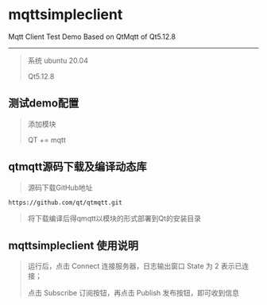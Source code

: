 # mqttsimpleclient
Mqtt Client Test Demo Based on QtMqtt of Qt5.12.8

----------


> 系统 ubuntu 20.04
> 
> Qt5.12.8

## 测试demo配置 ##

> 添加模块
> 
> QT += mqtt

## qtmqtt源码下载及编译动态库 ##

> 源码下载GitHub地址

    https://github.com/qt/qtmqtt.git

> 将下载编译后得qmqtt以模块的形式部署到Qt的安装目录


## mqttsimpleclient 使用说明 ##

> 运行后，点击 Connect 连接服务器，日志输出窗口 State 为 2 表示已连接；
> 
> 点击 Subscribe 订阅按钮，再点击 Publish 发布按钮，即可收到信息